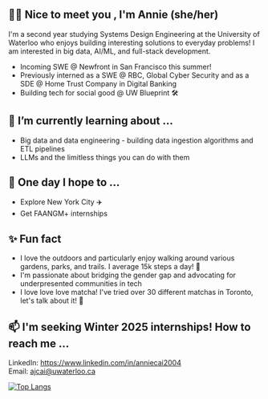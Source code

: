 ## 👋🏻 Nice to meet you , I'm Annie (she/her)

I'm a second year studying Systems Design Engineering at the University of Waterloo who enjoys building interesting solutions to everyday problems! I am interested in big data, AI/ML, and full-stack development.

- Incoming SWE @ Newfront in San Francisco this summer!
- Previously interned as a SWE @ RBC, Global Cyber Security and as a SDE @ Home Trust Company in Digital Banking
- Building tech for social good @ UW Blueprint 🛠️

## 🌱 I’m currently learning about ...
- Big data and data engineering - building data ingestion algorithms and ETL pipelines
- LLMs and the limitless things you can do with them

## 💭 One day I hope to ...
- Explore New York City ✈️
- Get FAANGM+ internships

## ✨ Fun fact
- I love the outdoors and particularly enjoy walking around various gardens, parks, and trails. I average 15k steps a day! 🌲
- I'm passionate about bridging the gender gap and advocating for underpresented communities in tech         
- I love love love matcha! I've tried over 30 different matchas in Toronto, let's talk about it! 🍵

## 📫 I'm seeking Winter 2025 internships! How to reach me ... 
LinkedIn: https://www.linkedin.com/in/anniecai2004                                                                                                                         
Email: ajcai@uwaterloo.ca
                                                                                                                                                                         
[![Top Langs](https://github-readme-stats.vercel.app/api/top-langs/?username=aanxniee&layout=compact&theme=swift&show_icons=true)](https://github.com/aanxniee/github-readme-stats)


